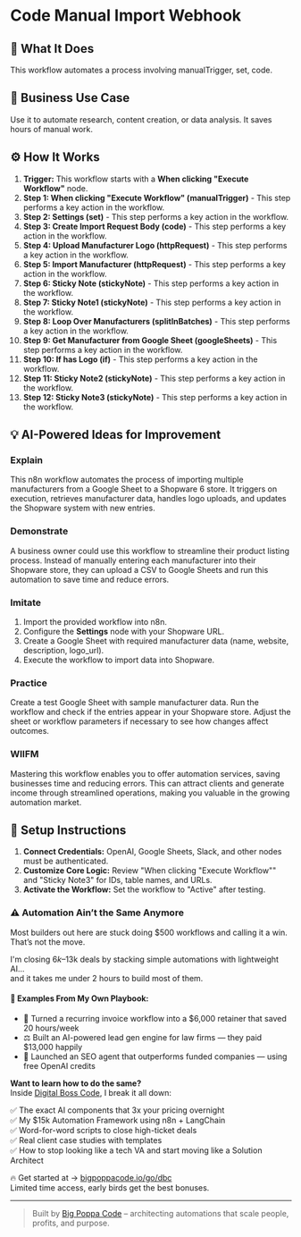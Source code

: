 # Code Manual Import Webhook

## 🚀 What It Does
This workflow automates a process involving manualTrigger, set, code.

## 💼 Business Use Case
Use it to automate research, content creation, or data analysis. It saves hours of manual work.

## ⚙️ How It Works
1.  **Trigger:** This workflow starts with a **When clicking "Execute Workflow"** node.
2. **Step 1: When clicking "Execute Workflow" (manualTrigger)** - This step performs a key action in the workflow.
3. **Step 2: Settings (set)** - This step performs a key action in the workflow.
4. **Step 3: Create Import Request Body (code)** - This step performs a key action in the workflow.
5. **Step 4: Upload Manufacturer Logo (httpRequest)** - This step performs a key action in the workflow.
6. **Step 5: Import Manufacturer (httpRequest)** - This step performs a key action in the workflow.
7. **Step 6: Sticky Note (stickyNote)** - This step performs a key action in the workflow.
8. **Step 7: Sticky Note1 (stickyNote)** - This step performs a key action in the workflow.
9. **Step 8: Loop Over Manufacturers (splitInBatches)** - This step performs a key action in the workflow.
10. **Step 9: Get Manufacturer from Google Sheet (googleSheets)** - This step performs a key action in the workflow.
11. **Step 10: If has Logo (if)** - This step performs a key action in the workflow.
12. **Step 11: Sticky Note2 (stickyNote)** - This step performs a key action in the workflow.
13. **Step 12: Sticky Note3 (stickyNote)** - This step performs a key action in the workflow.

## 💡 AI-Powered Ideas for Improvement
### Explain
This n8n workflow automates the process of importing multiple manufacturers from a Google Sheet to a Shopware 6 store. It triggers on execution, retrieves manufacturer data, handles logo uploads, and updates the Shopware system with new entries.

### Demonstrate
A business owner could use this workflow to streamline their product listing process. Instead of manually entering each manufacturer into their Shopware store, they can upload a CSV to Google Sheets and run this automation to save time and reduce errors.

### Imitate
1. Import the provided workflow into n8n.
2. Configure the **Settings** node with your Shopware URL.
3. Create a Google Sheet with required manufacturer data (name, website, description, logo_url).
4. Execute the workflow to import data into Shopware.

### Practice
Create a test Google Sheet with sample manufacturer data. Run the workflow and check if the entries appear in your Shopware store. Adjust the sheet or workflow parameters if necessary to see how changes affect outcomes.

### WIIFM
Mastering this workflow enables you to offer automation services, saving businesses time and reducing errors. This can attract clients and generate income through streamlined operations, making you valuable in the growing automation market.

## 🔧 Setup Instructions
1. **Connect Credentials:** OpenAI, Google Sheets, Slack, and other nodes must be authenticated.
2. **Customize Core Logic:** Review "When clicking "Execute Workflow"" and "Sticky Note3" for IDs, table names, and URLs.
3. **Activate the Workflow:** Set the workflow to "Active" after testing.

### ⚠️ Automation Ain’t the Same Anymore

Most builders out here are stuck doing $500 workflows and calling it a win.  
That’s not the move.  

I'm closing $6k–$13k deals by stacking simple automations with lightweight AI...  
and it takes me under 2 hours to build most of them.

#### 🧠 Examples From My Own Playbook:
- 🔁 Turned a recurring invoice workflow into a $6,000 retainer that saved 20 hours/week  
- ⚖️ Built an AI-powered lead gen engine for law firms — they paid $13,000 happily  
- 🚀 Launched an SEO agent that outperforms funded companies — using free OpenAI credits  

**Want to learn how to do the same?**  
Inside [Digital Boss Code](https://bigpoppacode.io/go/dbc), I break it all down:

✅ The exact AI components that 3x your pricing overnight  
✅ My $15k Automation Framework using n8n + LangChain  
✅ Word-for-word scripts to close high-ticket deals  
✅ Real client case studies with templates  
✅ How to stop looking like a tech VA and start moving like a Solution Architect  

🔥 Get started at → [bigpoppacode.io/go/dbc](https://bigpoppacode.io/go/dbc)  
Limited time access, early birds get the best bonuses.

---
> Built by [Big Poppa Code](https://bigpoppacode.io) – architecting automations that scale people, profits, and purpose.
